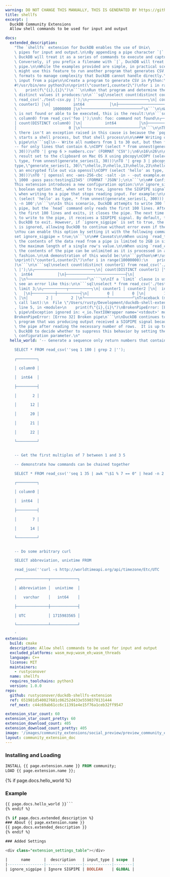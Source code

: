 ```yaml
---
warning: DO NOT CHANGE THIS MANUALLY, THIS IS GENERATED BY https://github/duckdb/community-extensions repository, check README there
title: shellfs
excerpt: |
  DuckDB Community Extensions
  Allow shell commands to be used for input and output

docs:
  extended_description:
    "The `shellfs` extension for DuckDB enables the use of Unix\
    \ pipes for input and output.\n\nBy appending a pipe character `|` to a filename,\
    \ DuckDB will treat it as a series of commands to execute and capture the output.\
    \ Conversely, if you prefix a filename with `|`, DuckDB will treat it as an output\
    \ pipe.\n\nWhile the examples provided are simple, in practical scenarios, you\
    \ might use this feature to run another program that generates CSV, JSON, or other\
    \ formats to manage complexity that DuckDB cannot handle directly.\n\n### Reading\
    \ input from a pipe\n\nCreate a program to generate CSV in Python:\n\n```python\n\
    #!/usr/bin/env python3\n\nprint(\"counter1,counter2\")\nfor i in range(10000000):\n\
    \    print(f\"{i},{i}\")\n```\n\nRun that program and determine the number of\
    \ distinct values it produces:\n\n```sql\nselect count(distinct counter1)\nfrom\
    \ read_csv('./test-csv.py |');\n┌──────────────────────────┐\n│ count(DISTINCT\
    \ counter1) │\n│          int64           │\n├──────────────────────────┤\n│ \
    \                10000000 │\n└──────────────────────────┘\n```\n\nWhen a command\
    \ is not found or able to be executed, this is the result:\n\n```sql\nSELECT count(distinct\
    \ column0) from read_csv('foo |');\nsh: foo: command not found\n┌─────────────────────────┐\n\
    │ count(DISTINCT column0) │\n│          int64          │\n├─────────────────────────┤\n\
    │                       0 │\n└─────────────────────────┘\n```\n\nThe reason why\
    \ there isn't an exception raised in this cause is because the `popen()` implementation\
    \ starts a shell process, but that shell process\n\n\n### Writing output to a\
    \ pipe\n\n```sql\n-- Write all numbers from 1 to 30 out, but then filter via grep\n\
    -- for only lines that contain 6.\nCOPY (select * from unnest(generate_series(1,\
    \ 30)))\nTO '| grep 6 > numbers.csv' (FORMAT 'CSV');\n6\n16\n26\n\n-- Copy the\
    \ result set to the clipboard on Mac OS X using pbcopy\nCOPY (select 'hello' as\
    \ type, from unnest(generate_series(1, 30)))\nTO '| grep 3 | pbcopy' (FORMAT 'CSV');\n\
    type,\"generate_series(1, 30)\"\nhello,3\nhello,13\nhello,23\nhello,30\n\n-- Write\
    \ an encrypted file out via openssl\nCOPY (select 'hello' as type, * from unnest(generate_series(1,\
    \ 30)))\nTO '| openssl enc -aes-256-cbc -salt -in - -out example.enc -pbkdf2 -iter\
    \ 1000 -pass pass:testing12345' (FORMAT 'JSON');\n\n```\n\n## Configuration\n\n\
    This extension introduces a new configuration option:\n\n`ignore_sigpipe` - a\
    \ boolean option that, when set to true, ignores the SIGPIPE signal. This is useful\
    \ when writing to a pipe that stops reading input. For example:\n\n```sql\nCOPY\
    \ (select 'hello' as type, * from unnest(generate_series(1, 300))) TO '| head\
    \ -n 100';\n```\n\nIn this scenario, DuckDB attempts to write 300 lines to the\
    \ pipe, but the `head` command only reads the first 100 lines. After `head` reads\
    \ the first 100 lines and exits, it closes the pipe. The next time DuckDB tries\
    \ to write to the pipe, it receives a SIGPIPE signal. By default, this causes\
    \ DuckDB to exit. However, if `ignore_sigpipe` is set to true, the SIGPIPE signal\
    \ is ignored, allowing DuckDB to continue without error even if the pipe is closed.\n\
    \nYou can enable this option by setting it with the following command:\n\n```sql\n\
    set ignore_sigpipe = true;\n```\n\n## Caveats\n\nWhen using `read_text()` or `read_blob()`\
    \ the contents of the data read from a pipe is limited to 2GB in size.  This is\
    \ the maximum length of a single row's value.\n\nWhen using `read_csv()` or `read_json()`\
    \ the contents of the pipe can be unlimited as it is processed in a streaming\
    \ fashion.\n\nA demonstration of this would be:\n\n```python\n#!/usr/bin/env python3\n\
    \nprint(\"counter1,counter2\")\nfor i in range(10000000):\n    print(f\"{i},{i}\"\
    )\n```\n\n```sql\nselect count(distinct counter1) from read_csv('./test-csv.py\
    \ |');\n┌──────────────────────────┐\n│ count(DISTINCT counter1) │\n│        \
    \  int64           │\n├──────────────────────────┤\n│                 10000000\
    \ │\n└──────────────────────────┘\n```\n\nIf a `limit` clause is used you may\
    \ see an error like this:\n\n```sql\nselect * from read_csv('./test-csv.py |')\
    \ limit 3;\n┌──────────┬──────────┐\n│ counter1 │ counter2 │\n│  int64   │  int64\
    \   │\n├──────────┼──────────┤\n│        0 │        0 │\n│        1 │        1\
    \ │\n│        2 │        2 │\n└──────────┴──────────┘\nTraceback (most recent\
    \ call last):\n  File \"/Users/rusty/Development/duckdb-shell-extension/./test-csv.py\"\
    , line 5, in <module>\n    print(f\"{i},{i}\")\nBrokenPipeError: [Errno 32] Broken\
    \ pipe\nException ignored in: <_io.TextIOWrapper name='<stdout>' mode='w' encoding='utf-8'>\n\
    BrokenPipeError: [Errno 32] Broken pipe\n```\n\nDuckDB continues to run, but the\
    \ program that was producing output received a SIGPIPE signal because DuckDB closed\
    \ the pipe after reading the necessary number of rows.  It is up to the user of\
    \ DuckDB to decide whether to suppress this behavior by setting the `ignore_sigpipe`\
    \ configuration parameter.\n"
  hello_world: '-- Generate a sequence only return numbers that contain a 2

    SELECT * FROM read_csv(''seq 1 100 | grep 2 |'');

    ┌─────────┐

    │ column0 │

    │  int64  │

    ├─────────┤

    │       2 │

    │      12 │

    │      20 │

    │      21 │

    │      22 │

    └─────────┘


    -- Get the first multiples of 7 between 1 and 3 5

    -- demonstrate how commands can be chained together

    SELECT * FROM read_csv(''seq 1 35 | awk "\$1 % 7 == 0" | head -n 2 |'');

    ┌─────────┐

    │ column0 │

    │  int64  │

    ├─────────┤

    │       7 │

    │      14 │

    └─────────┘


    -- Do some arbitrary curl

    SELECT abbreviation, unixtime FROM

    read_json(''curl -s http://worldtimeapi.org/api/timezone/Etc/UTC  |'');

    ┌──────────────┬────────────┐

    │ abbreviation │  unixtime  │

    │   varchar    │   int64    │

    ├──────────────┼────────────┤

    │ UTC          │ 1715983565 │

    └──────────────┴────────────┘

    '
extension:
  build: cmake
  description: Allow shell commands to be used for input and output
  excluded_platforms: wasm_mvp;wasm_eh;wasm_threads
  language: C++
  license: MIT
  maintainers:
    - rustyconover
  name: shellfs
  requires_toolchains: python3
  version: 1.0.0
repo:
  github: rustyconover/duckdb-shellfs-extension
  ref: 651981d540027681c06252d433e5590370131444
  ref_next: c44c69ab61cc6c11391e4e15f76a1ceb32ff9547

extension_star_count: 60
extension_star_count_pretty: 60
extension_download_count: 405
extension_download_count_pretty: 405
image: '/images/community_extensions/social_preview/preview_community_extension_shellfs.png'
layout: community_extension_doc
---
```


### Installing and Loading
```sql
INSTALL {{ page.extension.name }} FROM community;
LOAD {{ page.extension.name }};
```

{% if page.docs.hello_world %}
### Example
```sql
{{ page.docs.hello_world }}```
{% endif %}

{% if page.docs.extended_description %}
### About {{ page.extension.name }}
{{ page.docs.extended_description }}
{% endif %}

### Added Settings

<div class="extension_settings_table"></div>

|      name      |  description   | input_type | scope  |
|----------------|----------------|------------|--------|
| ignore_sigpipe | Ignore SIGPIPE | BOOLEAN    | GLOBAL |


